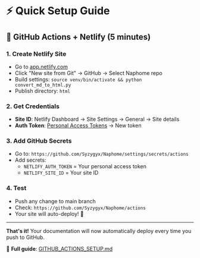 # ⚡ Quick Setup Guide

## 🚀 GitHub Actions + Netlify (5 minutes)

### 1. Create Netlify Site
- Go to [app.netlify.com](https://app.netlify.com)
- Click "New site from Git" → GitHub → Select Naphome repo
- Build settings: `source venv/bin/activate && python convert_md_to_html.py`
- Publish directory: `html`

### 2. Get Credentials
- **Site ID**: Netlify Dashboard → Site Settings → General → Site details
- **Auth Token**: [Personal Access Tokens](https://app.netlify.com/user/applications#personal-access-tokens) → New token

### 3. Add GitHub Secrets
- Go to: `https://github.com/Syzygyx/Naphome/settings/secrets/actions`
- Add secrets:
  - `NETLIFY_AUTH_TOKEN` = Your personal access token
  - `NETLIFY_SITE_ID` = Your site ID

### 4. Test
- Push any change to main branch
- Check: `https://github.com/Syzygyx/Naphome/actions`
- Your site will auto-deploy! 🎉

---

**That's it!** Your documentation will now automatically deploy every time you push to GitHub.

📖 **Full guide**: [GITHUB_ACTIONS_SETUP.md](GITHUB_ACTIONS_SETUP.md)

